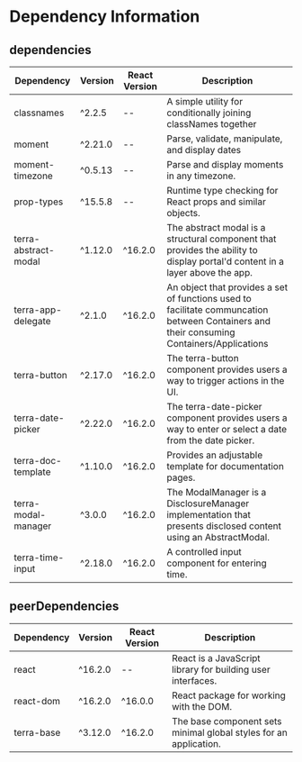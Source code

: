 # Dependency Information

## dependencies
| Dependency | Version | React Version | Description |
|-|-|-|-|
| classnames | ^2.2.5 | -- | A simple utility for conditionally joining classNames together |
| moment | ^2.21.0 | -- | Parse, validate, manipulate, and display dates |
| moment-timezone | ^0.5.13 | -- | Parse and display moments in any timezone. |
| prop-types | ^15.5.8 | -- | Runtime type checking for React props and similar objects. |
| terra-abstract-modal | ^1.12.0 | ^16.2.0 | The abstract modal is a structural component that provides the ability to display portal'd content in a layer above the app. |
| terra-app-delegate | ^2.1.0 | ^16.2.0 | An object that provides a set of functions used to facilitate communcation between Containers and their consuming Containers/Applications |
| terra-button | ^2.17.0 | ^16.2.0 | The terra-button component provides users a way to trigger actions in the UI. |
| terra-date-picker | ^2.22.0 | ^16.2.0 | The terra-date-picker component provides users a way to enter or select a date from the date picker. |
| terra-doc-template | ^1.10.0 | ^16.2.0 | Provides an adjustable template for documentation pages. |
| terra-modal-manager | ^3.0.0 | ^16.2.0 | The ModalManager is a DisclosureManager implementation that presents disclosed content using an AbstractModal. |
| terra-time-input | ^2.18.0 | ^16.2.0 | A controlled input component for entering time. |

## peerDependencies
| Dependency | Version | React Version | Description |
|-|-|-|-|
| react | ^16.2.0 | -- | React is a JavaScript library for building user interfaces. |
| react-dom | ^16.2.0 | ^16.0.0 | React package for working with the DOM. |
| terra-base | ^3.12.0 | ^16.2.0 | The base component sets minimal global styles for an application. |
